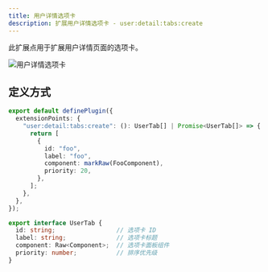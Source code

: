 ```yaml
---
title: 用户详情选项卡
description: 扩展用户详情选项卡 - user:detail:tabs:create
---
```


此扩展点用于扩展用户详情页面的选项卡。

![用户详情选项卡](/img/developer-guide/plugin/api-reference/ui/extension-points/user-detail-tabs-create.png)

## 定义方式

```ts
export default definePlugin({
  extensionPoints: {
    "user:detail:tabs:create": (): UserTab[] | Promise<UserTab[]> => {
      return [
        {
          id: "foo",
          label: "foo",
          component: markRaw(FooComponent),
          priority: 20,
        },
      ];
    },
  },
});
```

```ts title="UserTab"
export interface UserTab {
  id: string;                 // 选项卡 ID
  label: string;              // 选项卡标题
  component: Raw<Component>;  // 选项卡面板组件
  priority: number;           // 排序优先级
}
```
